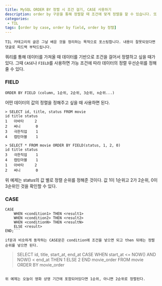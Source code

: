 ```yaml
---
title: MySQL ORDER BY 정렬 시 조건 걸기, CASE 사용하기
description: order by 구문을 통해 정렬할 때 조건에 맞게 정렬을 할 수 있습니다. 또 CASE로 원하는 값을 추출할 수 있습니다.
categories:
 - TIL
tags: [order by case, order by field, order by 정렬]
---
```


`TIL 카테고리의 글은 그날 배운 것을 정리하는 목적으로 포스팅합니다. 내용이 잘못되었다면 댓글로 피드백 부탁드립니다.`

쿼리를 통해 데이터를 가져올 때 데이터를 기반으로 조건을 걸어서 정렬하고 싶을 때가 있다. 그때 `CASE`나 `FIELD`를 사용하면 가능 조건에 따라 데이터의 정렬 우선순위를 정해줄 수 있다.

### FIELD

`ORDER BY FIELD (column, 1순위, 2순위, 3순위, n순위...)`

어떤 데이터의 값의 정렬을 정해주고 싶을 때 사용하면 된다. 

```
> SELECT id, title, status FROM movie
id title status 
1	아바타 	2 
2	써니 		 0
3	극한직업	1
4	캡틴마블 	1

> SELECT * FROM movie ORDER BY FIELD(status, 1, 2, 0) 
id title status
3	극한직업	1
4	캡틴마블 	1
1	아바타 	2 
2	써니 		 0
```

위 예제는 status의 값 별로 정렬 순위를 정해준 것이다. 값 1이 1순위고 2가 2순위, 0이 3순위인 것을 확인할 수 있다. 

### CASE

```
CASE
    WHEN <condition1> THEN <result1>
    WHEN <condition2> THEN <result2>
    WHEN <conditionN> THEN <resultN>
    ELSE <result>
END;```

if문과 비슷하게 동작하는 CASE문은 condition에 조건을 넣으면 되고 then 뒤에는 정렬 순위를 넣으면 된다.

```
> SELECT id, title, start_at, end_at
  CASE
  WHEN start_at <= NOW() AND NOW() < end_at THEN 1
    ELSE 2
  END movie_order
  FROM movie
  ORDER BY movie_order
```

위 예제는 오늘이 영화 상영 기간에 포함되어있다면 1순위, 아니면 2순위로 정렬된다.
